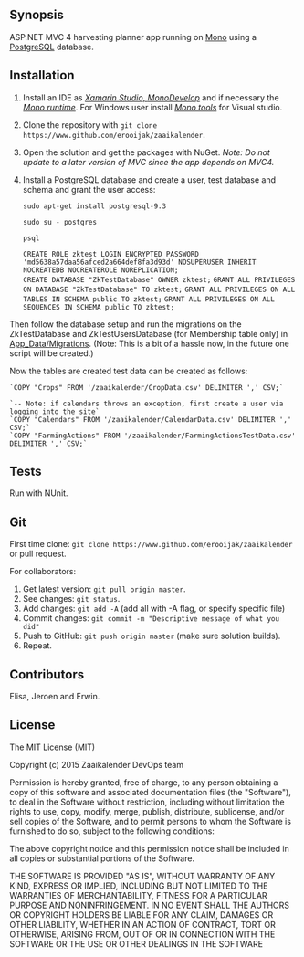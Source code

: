 ## Synopsis

ASP.NET MVC 4 harvesting planner app running on [Mono](http://www.mono-project.com) using a [PostgreSQL](http://www.postgresql.org/) database.

## Installation

 1. Install an IDE as [*Xamarin Studio*, *MonoDevelop*](http://www.monodevelop.com/download/) and if necessary the [*Mono runtime*](http://www.mono-project.com/download/). For Windows user install [*Mono tools*](http://www.mono-project.com/archived/gettingstartedwithmonotools/) for Visual studio.
 2. Clone the repository with `git clone https://www.github.com/erooijak/zaaikalender`.
 3. Open the solution and get the packages with NuGet. *Note: Do not update to a later version of MVC since the app depends on MVC4.*

 4. Install a PostgreSQL database and create a user, test database and schema and grant the user access:  

    `sudo apt-get install postgresql-9.3`

    `sudo su - postgres`

    `psql`

    `CREATE ROLE zktest LOGIN
  ENCRYPTED PASSWORD 'md5638a57daa56afced2a664def8fa3d93d'
  NOSUPERUSER INHERIT NOCREATEDB NOCREATEROLE NOREPLICATION;`  
    `CREATE DATABASE "ZkTestDatabase" OWNER zktest;`
    `GRANT ALL PRIVILEGES ON DATABASE "ZkTestDatabase" TO zktest;`
    `GRANT ALL PRIVILEGES ON ALL TABLES IN SCHEMA public TO zktest;`
    `GRANT ALL PRIVILEGES ON ALL SEQUENCES IN SCHEMA public TO zktest;`

Then follow the database setup and run the migrations on the ZkTestDatabase and ZkTestUsersDatabase (for Membership table only) in [App_Data/Migrations](https://github.com/erooijak/zaaikalender/tree/master/Zk/App_Data/Migrations). (Note: This is a bit of a hassle now, in the future one script will be created.) 

Now the tables are created test data can be created as follows:

    `COPY "Crops" FROM '/zaaikalender/CropData.csv' DELIMITER ',' CSV;`

    `-- Note: if calendars throws an exception, first create a user via logging into the site`
    `COPY "Calendars" FROM '/zaaikalender/CalendarData.csv' DELIMITER ',' CSV;`
    `COPY "FarmingActions" FROM '/zaaikalender/FarmingActionsTestData.csv' DELIMITER ',' CSV;`


## Tests

Run with NUnit.

## Git

First time clone: `git clone https://www.github.com/erooijak/zaaikalender` or pull request.

For collaborators:

 1. Get latest version: `git pull origin master`.
 2. See changes: `git status`.
 3. Add changes: `git add -A` (add all with -A flag, or specify specific file)
 4. Commit changes: `git commit -m "Descriptive message of what you did"`
 5. Push to GitHub: `git push origin master` (make sure solution builds).
 6. Repeat.

## Contributors

Elisa, Jeroen and Erwin.

## License

The MIT License (MIT)

Copyright (c) 2015 Zaaikalender DevOps team

Permission is hereby granted, free of charge, to any person obtaining a copy
of this software and associated documentation files (the "Software"), to deal
in the Software without restriction, including without limitation the rights
to use, copy, modify, merge, publish, distribute, sublicense, and/or sell
copies of the Software, and to permit persons to whom the Software is
furnished to do so, subject to the following conditions:

The above copyright notice and this permission notice shall be included in
all copies or substantial portions of the Software.

THE SOFTWARE IS PROVIDED "AS IS", WITHOUT WARRANTY OF ANY KIND, EXPRESS OR
IMPLIED, INCLUDING BUT NOT LIMITED TO THE WARRANTIES OF MERCHANTABILITY,
FITNESS FOR A PARTICULAR PURPOSE AND NONINFRINGEMENT. IN NO EVENT SHALL THE
AUTHORS OR COPYRIGHT HOLDERS BE LIABLE FOR ANY CLAIM, DAMAGES OR OTHER
LIABILITY, WHETHER IN AN ACTION OF CONTRACT, TORT OR OTHERWISE, ARISING FROM,
OUT OF OR IN CONNECTION WITH THE SOFTWARE OR THE USE OR OTHER DEALINGS IN
THE SOFTWARE
